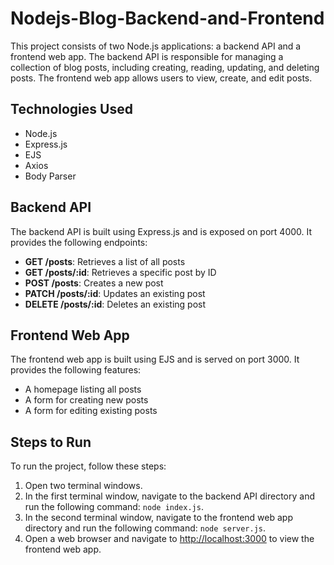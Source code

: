 # Nodejs-Blog-Backend-and-Frontend

This project consists of two Node.js applications: a backend API and a frontend web app. The backend API is responsible for managing a collection of blog posts, including creating, reading, updating, and deleting posts. The frontend web app allows users to view, create, and edit posts.

## Technologies Used

- Node.js
- Express.js
- EJS
- Axios
- Body Parser

## Backend API

The backend API is built using Express.js and is exposed on port 4000. It provides the following endpoints:

- **GET /posts**: Retrieves a list of all posts
- **GET /posts/:id**: Retrieves a specific post by ID
- **POST /posts**: Creates a new post
- **PATCH /posts/:id**: Updates an existing post
- **DELETE /posts/:id**: Deletes an existing post

## Frontend Web App

The frontend web app is built using EJS and is served on port 3000. It provides the following features:

- A homepage listing all posts
- A form for creating new posts
- A form for editing existing posts

## Steps to Run

To run the project, follow these steps:

1. Open two terminal windows.
2. In the first terminal window, navigate to the backend API directory and run the following command: `node index.js`.
3. In the second terminal window, navigate to the frontend web app directory and run the following command: `node server.js`.
4. Open a web browser and navigate to [http://localhost:3000](http://localhost:3000) to view the frontend web app.


